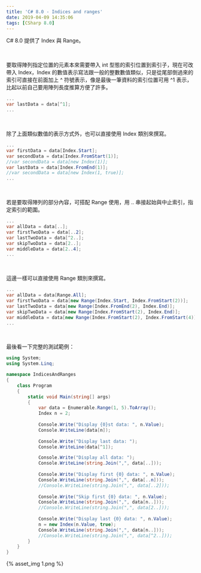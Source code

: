 ```yaml
---
title: 'C# 8.0 - Indices and ranges'
date: 2019-04-09 14:35:06
tags: [CSharp 8.0]
---
```


C# 8.0 提供了 Index 與 Range。  

<!-- More -->

<br/>


要取得陣列指定位置的元素本來需要帶入 int 型態的索引位置到索引子，現在可改帶入 Index，Index 的數值表示寫法跟一般的整數數值類似，只是從尾部倒過來的索引可直接在前面加上 ^ 符號表示，像是最後一筆資料的索引位置可用 ^1 表示，比起以前自己要用陣列長度推算方便了許多。  

```C#
...
var lastData = data[^1];
...
```

<br/>


除了上面類似數值的表示方式外，也可以直接使用 Index 類別來撰寫。  

```C#
...
var firstData = data[Index.Start];
var secondData = data[Index.FromStart(1)];
//var secondData = data[new Index(1)];
var lastData = data[Index.FromEnd(1)];
//var secondData = data[new Index(1, true)];
...
```

<br/>


若是要取得陣列的部分內容，可搭配 Range 使用，用 .. 串接起始與中止索引，指定索引的範圍。  

```C#
...
var allData = data[..];
var firstTwoData = data[..2];
var lastTwoData = data[^2..];
var skipTwoData = data[2..];
var middleData = data[2..4];
...
```
 
<br/>


這邊一樣可以直接使用 Range 類別來撰寫。

```C#
...
var allData = data[Range.All];
var firstTwoData = data[new Range(Index.Start, Index.FromStart(2))];
var lastTwoData = data[new Range(Index.FromEnd(2), Index.End)];
var skipTwoData = data[new Range(Index.FromStart(2), Index.End)];
var middleData = data[new Range(Index.FromStart(2), Index.FromStart(4))];
...
```

<br/>


最後看一下完整的測試範例：  

```C#
using System;
using System.Linq;

namespace IndicesAndRanges
{
    class Program
    {
        static void Main(string[] args)
        {
            var data = Enumerable.Range(1, 5).ToArray();
            Index n = 2;
            
            Console.Write("Display {0}st data: ", n.Value);
            Console.WriteLine(data[n]);
            
            Console.Write("Display last data: ");
            Console.WriteLine(data[^1]);

            Console.Write("Display all data: ");
            Console.WriteLine(string.Join(",", data[..]));
            
            Console.Write("Display first {0} data: ", n.Value);
            Console.WriteLine(string.Join(",", data[..n]));
            //Console.WriteLine(string.Join(",", data[..2]));
            
            Console.Write("Skip first {0} data: ", n.Value);
            Console.WriteLine(string.Join(",", data[n..]));
            //Console.WriteLine(string.Join(",", data[2..]));
            
            Console.Write("Display last {0} data: ", n.Value);
            n = new Index(n.Value, true);
            Console.WriteLine(string.Join(",", data[n..]));
            //Console.WriteLine(string.Join(",", data[^2..]));
        }
    }
}
```

{% asset_img 1.png %}
